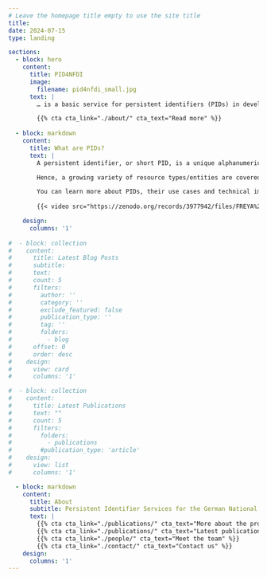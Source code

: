 ```yaml
---
# Leave the homepage title empty to use the site title
title:
date: 2024-07-15
type: landing

sections:
  - block: hero
    content:
      title: PID4NFDI
      image:
        filename: pid4nfdi_small.jpg
      text: |
        … is a basic service for persistent identifiers (PIDs) in development for the German National Research Data Infrastructure ([Nationale Forschungsdaten&shy;infrastruktur – NFDI](https://www.nfdi.de/?lang=en)). We are currently working on building a NFDI foundation service on established PID infrastructures to offer various services related to PIDs for stakeholders in the NFDI.

        {{% cta cta_link="./about/" cta_text="Read more" %}}
  
  - block: markdown
    content:
      title: What are PIDs?
      text: |
        A persistent identifier, or short PID, is a unique alphanumeric code that makes it possible to uniquely and sustainably reference objects, persons and organizations. Importantly, a PID is linked to descriptive information (metadata) about the resource, thereby providing context information. The use of PIDs is growing steadily and is being extended to more and more areas of research, for example through the development of PIDs for samples, data management plans or research projects.

        Hence, a growing variety of resource types/entities are covered by PIDs. Among them are: research data, instruments, cultural objects, data management plans, organisations, projects, persons, physical objects (samples), publication services and repositories, research information systems, research tools (such as electronic lab notebooks), scientific events, software, text publications. The use of PIDs is an essential component for the implementation of the [FAIR principles](https://www.go-fair.org/fair-principles/) that promote the findability, accessibility, interoperability and re-usability of research data. The mandatory and standardized metadata associated with PIDs make research data findable, accessible and citable.

        You can learn more about PIDs, their use cases and technical implementation at our partners [PID Network Germany](https://www.pid-network.de/en/) and the [PID Competence Center of TIB](https://projects.tib.eu/pid-service/en/persistent-identifiers/persistent-identifiers-pids/). Or watch this introductory video [_The power of PIDs_](https://doi.org/10.5281/zenodo.3977942) by the [FREYA project](https://www.project-freya.eu/):
        
        {{< video src="https://zenodo.org/records/3977942/files/FREYA%20-%20The%20power%20of%20PIDs%20-%20V05_1.mp4" controls="yes" >}}

    design:
      columns: '1'
  
#  - block: collection
#    content:
#      title: Latest Blog Posts
#      subtitle:
#      text:
#      count: 5
#      filters:
#        author: ''
#        category: ''
#        exclude_featured: false
#        publication_type: ''
#        tag: ''
#        folders:
#          - blog
#      offset: 0
#      order: desc
#    design:
#      view: card
#      columns: '1'

#  - block: collection
#    content:
#      title: Latest Publications
#      text: ""
#      count: 5
#      filters:
#        folders:
#          - publications
#        #publication_type: 'article'
#    design:
#      view: list
#      columns: '1'

  - block: markdown
    content:
      title: About
      subtitle: Persistent Identifier Services for the German National Research Data Infrastructure
      text: |
        {{% cta cta_link="./publications/" cta_text="More about the project" %}}
        {{% cta cta_link="./publications/" cta_text="Latest publications" %}}
        {{% cta cta_link="./people/" cta_text="Meet the team" %}}
        {{% cta cta_link="./contact/" cta_text="Contact us" %}}
    design:
      columns: '1'
---
```

